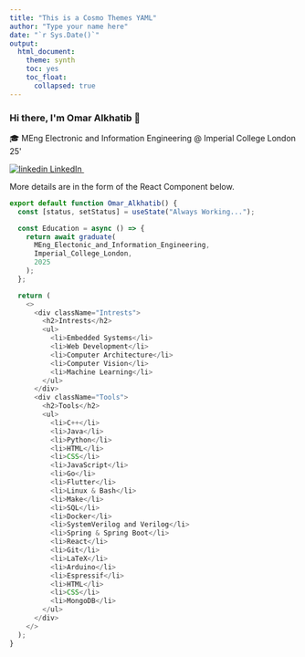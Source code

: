 ```yaml
---
title: "This is a Cosmo Themes YAML"
author: "Type your name here"
date: "`r Sys.Date()`"
output:
  html_document:
    theme: synth
    toc: yes
    toc_float:
      collapsed: true
---
```


### Hi there, I'm Omar Alkhatib 👋

<p style="font-family:'Lucida Console', 'Courier New', monospace;">

🎓 MEng Electronic and Information Engineering @ Imperial College London 25'

<a href="https://www.linkedin.com/in/omar-alkhatib-7a8773277/" rel="nofollow noreferrer">
    <img src="https://i.stack.imgur.com/gVE0j.png" alt="linkedin"> LinkedIn
  </a> &nbsp;

 More details are in the form of the React Component below.
</p>

```js
export default function Omar_Alkhatib() {
  const [status, setStatus] = useState("Always Working...");

  const Education = async () => {
    return await graduate(
      MEng_Electonic_and_Information_Engineering,
      Imperial_College_London,
      2025
    );
  };

  return (
    <>
      <div className="Intrests">
        <h2>Intrests</h2>
        <ul>
          <li>Embedded Systems</li>
          <li>Web Development</li>
          <li>Computer Architecture</li>
          <li>Computer Vision</li>
          <li>Machine Learning</li>
        </ul>
      </div>
      <div className="Tools">
        <h2>Tools</h2>
        <ul>
          <li>C++</li>
          <li>Java</li>
          <li>Python</li>
          <li>HTML</li>
          <li>CSS</li>
          <li>JavaScript</li>
          <li>Go</li>
          <li>Flutter</li>
          <li>Linux & Bash</li>
          <li>Make</li>
          <li>SQL</li>
          <li>Docker</li>
          <li>SystemVerilog and Verilog</li>
          <li>Spring & Spring Boot</li>
          <li>React</li>
          <li>Git</li>
          <li>LaTeX</li>
          <li>Arduino</li>
          <li>Espressif</li>
          <li>HTML</li>
          <li>CSS</li>
          <li>MongoDB</li>
        </ul>
      </div>
    </>
  );
}
```

<!--
### Github stats
![My GitHub Stats](https://github-readme-stats.vercel.app/api?username=SsagatroNN&theme=synthwave)
-->

<!--
**SsagatroNN/SsagatroNN** is a ✨ _special_ ✨ repository because its `README.md` (this file) appears on your GitHub profile.

Here are some ideas to get you started:

- 🔭 I’m currently working on ...
- 🌱 I’m currently learning ...
- 👯 I’m looking to collaborate on ...
- 🤔 I’m looking for help with ...
- 💬 Ask me about ...
- 📫 How to reach me: ...
- 😄 Pronouns: ...
- ⚡ Fun fact: ...
-->
